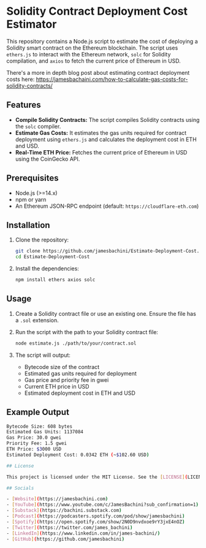 # Solidity Contract Deployment Cost Estimator

This repository contains a Node.js script to estimate the cost of deploying a Solidity smart contract on the Ethereum blockchain. The script uses `ethers.js` to interact with the Ethereum network, `solc` for Solidity compilation, and `axios` to fetch the current price of Ethereum in USD.

There's a more in depth blog post about estimating contract deployment costs here: https://jamesbachaini.com/how-to-calculate-gas-costs-for-solidity-contracts/

## Features

- **Compile Solidity Contracts:** The script compiles Solidity contracts using the `solc` compiler.
- **Estimate Gas Costs:** It estimates the gas units required for contract deployment using `ethers.js` and calculates the deployment cost in ETH and USD.
- **Real-Time ETH Price:** Fetches the current price of Ethereum in USD using the CoinGecko API.

## Prerequisites

- Node.js (>=14.x)
- npm or yarn
- An Ethereum JSON-RPC endpoint (default: `https://cloudflare-eth.com`)

## Installation

1. Clone the repository:

    ```bash
    git clone https://github.com/jamesbachini/Estimate-Deployment-Cost.git
    cd Estimate-Deployment-Cost
    ```

2. Install the dependencies:

    ```bash
    npm install ethers axios solc
    ```

## Usage

1. Create a Solidity contract file or use an existing one. Ensure the file has a `.sol` extension.

2. Run the script with the path to your Solidity contract file:

    ```bash
    node estimate.js ./path/to/your/contract.sol
    ```

3. The script will output:

    - Bytecode size of the contract
    - Estimated gas units required for deployment
    - Gas price and priority fee in gwei
    - Current ETH price in USD
    - Estimated deployment cost in ETH and USD

## Example Output

```bash
Bytecode Size: 608 bytes
Estimated Gas Units: 1137084
Gas Price: 30.0 gwei
Priority Fee: 1.5 gwei
ETH Price: $3000 USD
Estimated Deployment Cost: 0.0342 ETH (~$102.60 USD)

## License

This project is licensed under the MIT License. See the [LICENSE](LICENSE) file for details.

## Socials

- [Website](https://jamesbachini.com)
- [YouTube](https://www.youtube.com/c/JamesBachini?sub_confirmation=1)
- [Substack](https://bachini.substack.com)
- [Podcast](https://podcasters.spotify.com/pod/show/jamesbachini)
- [Spotify](https://open.spotify.com/show/2N0D9nvdxoe9rY3jxE4nOZ)
- [Twitter](https://twitter.com/james_bachini)
- [LinkedIn](https://www.linkedin.com/in/james-bachini/)
- [GitHub](https://github.com/jamesbachini)

